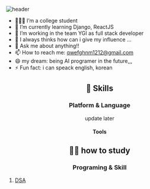 ![header](https://capsule-render.vercel.app/api?type=waving&color=0:EEFF00,100:a82da8&height=300&section=header&text=Yeonuel&fontSize=70)
<!-- <h1 align='center'>Hi there 👋 I'm Yeonuel.</h1> -->
- 🙋🏻‍♂️ I’m a college student </br>
- 🌱 I’m currently learning Django, ReactJS</br>
- 👯 I’m working in the team YGI as full stack developer</br>
- 🤔 I always thinks how can i give my influence ... </br>
- 💬 Ask me about anything!!</br>
- 📫 How to reach me: qwefghnm1212@gmail.com</br>
- 😄 my dream: being AI programer in the future,,, </br>
- ⚡ Fun fact: i can speack english, korean</br>


<h2 align='center'>💪 Skills</h2>
<h3 align='center'>Platform & Language</h3>
<p align='center'>
 update later
</p>

<h4 align='center'>Tools</h3>
<p align='center'>
 
<h2 align='center'>✍🏻 how to study</h2>
<h3 align='center'>Programing & Skill</h3>
<p align='center'>
 <ol>
  <li><a href='https://www.notion.so/dcda96c218a24db18325e56fa1784286'>DSA</li>
</ol>
 </p>




 
